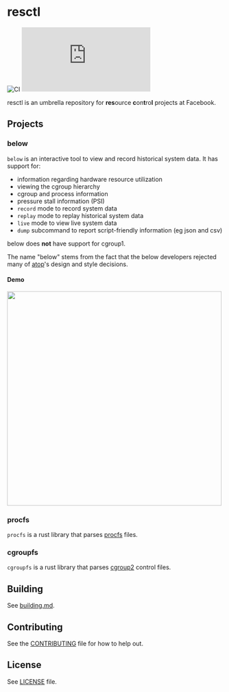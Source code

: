 # resctl

![CI](https://github.com/facebookincubator/resctl/workflows/CI/badge.svg)
![Matrix chat](https://img.shields.io/matrix/below:matrix.org)

resctl is an umbrella repository for **res**ource **c**on**t**ro**l** projects
at Facebook.

## Projects

### below

`below` is an interactive tool to view and record historical system data. It
has support for:

* information regarding hardware resource utilization
* viewing the cgroup hierarchy
* cgroup and process information
* pressure stall information (PSI)
* `record` mode to record system data
* `replay` mode to replay historical system data
* `live` mode to view live system data
* `dump` subcommand to report script-friendly information (eg json and csv)

below does **not** have support for cgroup1.

The name "below" stems from the fact that the below developers rejected many
of [atop](https://linux.die.net/man/1/atop)'s design and style decisions.

#### Demo

<a href="https://asciinema.org/a/355506">
<img src="https://asciinema.org/a/355506.svg" width="500">
</a>

### procfs

`procfs` is a rust library that parses
[procfs](https://www.man7.org/linux/man-pages/man5/procfs.5.html) files.

### cgroupfs

`cgroupfs` is a rust library that parses
[cgroup2](https://www.kernel.org/doc/html/latest/admin-guide/cgroup-v2.html)
control files.

## Building

See [building.md](resctl/below/docs/building.md).

## Contributing

See the [CONTRIBUTING](CONTRIBUTING.md) file for how to help out.

## License

See [LICENSE](LICENSE) file.

